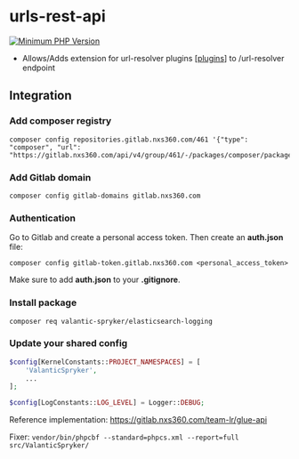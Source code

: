 # urls-rest-api

[![Minimum PHP Version](https://img.shields.io/badge/php-%3E%3D%207.4-8892BF.svg)](https://php.net/)

 - Allows/Adds extension for url-resolver plugins [[plugins](Glue/UrlsRestApi/Plugin/UrlResolverPluginInterface.php)]  to /url-resolver endpoint

## Integration

### Add composer registry
```
composer config repositories.gitlab.nxs360.com/461 '{"type": "composer", "url": "https://gitlab.nxs360.com/api/v4/group/461/-/packages/composer/packages.json"}'
```

### Add Gitlab domain
```
composer config gitlab-domains gitlab.nxs360.com
```

### Authentication
Go to Gitlab and create a personal access token. Then create an **auth.json** file:
```
composer config gitlab-token.gitlab.nxs360.com <personal_access_token>
```

Make sure to add **auth.json** to your **.gitignore**.

### Install package
```
composer req valantic-spryker/elasticsearch-logging
```

### Update your shared config
```php
$config[KernelConstants::PROJECT_NAMESPACES] = [
    'ValanticSpryker',
    ...
];

$config[LogConstants::LOG_LEVEL] = Logger::DEBUG;
```

Reference implementation: https://gitlab.nxs360.com/team-lr/glue-api

Fixer: `vendor/bin/phpcbf --standard=phpcs.xml --report=full src/ValanticSpryker/`
